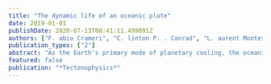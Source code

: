 ```yaml
---
title: "The dynamic life of an oceanic plate"
date: 2019-01-01
publishDate: 2020-07-13T00:41:11.499091Z
authors: ["F. abio Crameri", "C. linton P. . Conrad", "L. aurent Montesi", "C. arolina R. . Lithgow-Bertelloni"]
publication_types: ["2"]
abstract: "As the Earth's primary mode of planetary cooling, the oceanic plate is created at mid-ocean ridges, transported across the planet's surface, and destroyed at subduction zones. The evolution of its buoyancy and rheology during its lifespan maintains the coherence of the plate as a distinct geological entity and controls the localised deformation and vertical material exchange at plate boundaries, which enables the horizontal ocean-plate movements. These motions intimately link the oceanic plate to the overarching overturn of Earth's mantle: The plate forms out of rising mantle material at spreading ridges; it cools the Earth's interior as the cold thermal boundary layer to mantle convection; and its sinking portions drive not only the plate itself but also dominate global flow in the mantle. We scrutinise here the entire life cycle of the oceanic plate, starting with its birth at the mid-ocean ridge, including the thermal, rheological, and chemical conditions of initiation, followed by plate maturation as it ages and cools while crossing the seafloor, and finishing with the dynamics of plate destruction as it retires at the subduction zone to become a deeper part of Earth's convective system. We find that the full range of dynamic behaviour of the oceanic plate, including its forcing and overall framework within Earth's convecting system, is not fully captured by the existing concept of Plate Tectonics, which describes solely the horizontal surface kinematics of all plates. Therefore, we introduce a more specific and at the same time more integral concept named \"Ocean-Plate Tectonics\" that more specifically describes the dynamic life of the oceanic plate and accounts for the knowledge gained during the past 50 years. This \"Ocean-Plate Tectonics\" must have emerged on Earth at least 1 Billion years ago, and dominates Earth's dynamics today."
featured: false
publication: "*Tectonophysics*"
---
```


